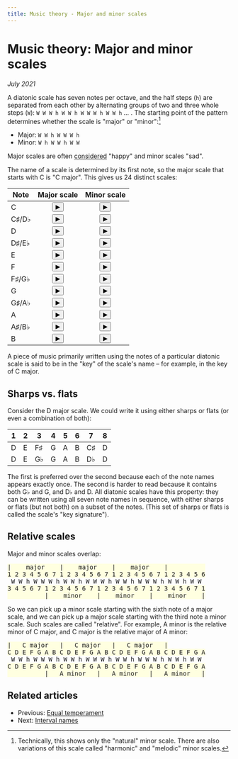 ```yaml
---
title: Music theory - Major and minor scales
---
```

<script src="Sound.js"></script>

# Music theory: Major and minor scales

*July 2021*

A diatonic scale has seven notes per octave, and the half steps (`h`) are separated from each other by alternating groups of two and three whole steps (`W`): `W W W h W W h W W W h W W h` ... . The starting point of the pattern determines whether the scale is "major" or "minor":[^1]

* Major: `W W h W W W h`
* Minor: `W h W W h W W`

Major scales are often [considered](https://www.reddit.com/r/musictheory/comments/9wf9me/why_are_minor_keys_sad_and_major_keys_happy/) "happy" and minor scales "sad".

The name of a scale is determined by its first note, so the major scale that starts with C is "C major". This gives us 24 distinct scales:

| Note             | Major scale | Minor scale |
| ---------------- | :---------: | :---------: |
| C                | <button onclick="playMajorScale(note.C)">&#9654;</button> | <button onclick="playMinorScale(note.C)">&#9654;</button> |
| C&sharp;/D&flat; | <button onclick="playMajorScale(note.Csharp)">&#9654;</button> | <button onclick="playMinorScale(note.Csharp)">&#9654;</button> |
| D                | <button onclick="playMajorScale(note.D)">&#9654;</button> | <button onclick="playMinorScale(note.D)">&#9654;</button> |
| D&sharp;/E&flat; | <button onclick="playMajorScale(note.Dsharp)">&#9654;</button> | <button onclick="playMinorScale(note.Dsharp)">&#9654;</button> |
| E                | <button onclick="playMajorScale(note.E)">&#9654;</button> | <button onclick="playMinorScale(note.E)">&#9654;</button> |
| F                | <button onclick="playMajorScale(note.F)">&#9654;</button> | <button onclick="playMinorScale(note.F)">&#9654;</button> |
| F&sharp;/G&flat; | <button onclick="playMajorScale(note.Fsharp)">&#9654;</button> | <button onclick="playMinorScale(note.Fsharp)">&#9654;</button> |
| G                | <button onclick="playMajorScale(note.G)">&#9654;</button> | <button onclick="playMinorScale(note.G)">&#9654;</button> |
| G&sharp;/A&flat; | <button onclick="playMajorScale(note.Gsharp)">&#9654;</button> | <button onclick="playMinorScale(note.Gsharp)">&#9654;</button> |
| A                | <button onclick="playMajorScale(note.A)">&#9654;</button> | <button onclick="playMinorScale(note.A)">&#9654;</button> |
| A&sharp;/B&flat; | <button onclick="playMajorScale(note.Asharp)">&#9654;</button> | <button onclick="playMinorScale(note.Asharp)">&#9654;</button> |
| B                | <button onclick="playMajorScale(note.B)">&#9654;</button> | <button onclick="playMinorScale(note.B)">&#9654;</button> |

A piece of music primarily written using the notes of a particular diatonic scale is said to be in the "key" of the scale's name &ndash; for example, in the key of C major.

## Sharps vs. flats

Consider the D major scale. We could write it using either sharps or flats (or even a combination of both):

| 1 | 2 | 3        | 4 | 5 | 6 | 7        | 8 |
| - | - | -------- | - | - | - | -------- | - |
| D | E | F&sharp; | G | A | B | C&sharp; | D |
| D | E | G&flat;  | G | A | B | D&flat;  | D |

The first is preferred over the second because each of the note names appears exactly once. The second is harder to read because it contains both G&flat; and G, and D&flat; and D. All diatonic scales have this property: they can be written using all seven note names in sequence, with either sharps or flats (but not both) on a subset of the notes. (This set of sharps or flats is called the scale's "key signature").

## Relative scales

Major and minor scales overlap:

<pre>
<span style="background-color:lightyellow">|    major    |    major    |    major    |          
1 2 3 4 5 6 7 1 2 3 4 5 6 7 1 2 3 4 5 6 7 1 2 3 4 5 6</span>
 W W h W W W h W W h W W W h W W h W W W h W W h W W 
<span style="background-color:lightyellow">3 4 5 6 7 1 2 3 4 5 6 7 1 2 3 4 5 6 7 1 2 3 4 5 6 7 1
          |    minor    |    minor    |    minor    |</span>
</pre>

So we can pick up a minor scale starting with the sixth note of a major scale, and we can pick up a major scale starting with the third note a minor scale. Such scales are called "relative". For example, A minor is the relative minor of C major, and C major is the relative major of A minor:

<pre>
<span style="background-color:lightyellow">|   C major   |   C major   |   C major   |
C D E F G A B C D E F G A B C D E F G A B C D E F G A</span>
 W W h W W W h W W h W W W h W W h W W W h W W h W W 
<span style="background-color:lightyellow">C D E F G A B C D E F G A B C D E F G A B C D E F G A
          |   A minor   |   A minor   |   A minor   |</span>
</pre>

## Related articles

* Previous: [Equal temperament](05-EqualTemperament.html)
* Next: [Interval names](07-IntervalNames.html)

[^1]: Technically, this shows only the "natural" minor scale. There are also variations of this scale called "harmonic" and "melodic" minor scales.